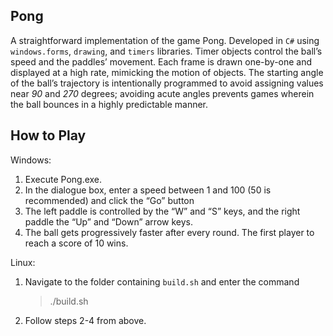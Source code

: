 ## Pong
A straightforward implementation of the game Pong. Developed in ```C#``` using ```windows.forms```, ```drawing```, and ```timers``` libraries. Timer objects control the ball’s speed and the paddles’ movement. Each frame is drawn one-by-one and displayed at a high rate, mimicking the motion of objects. The starting angle of the ball’s trajectory is intentionally programmed to avoid assigning values near *90* and *270* degrees; avoiding acute angles prevents games wherein the ball bounces in a highly predictable manner.

## How to Play
Windows:
1.	Execute Pong.exe.
2.	In the dialogue box, enter a speed between 1 and 100 (50 is recommended) and click the “Go” button
3.	The left paddle is controlled by the “W” and “S” keys, and the right paddle the “Up” and “Down” arrow keys.
4.	The ball gets progressively faster after every round. The first player to reach a score of 10 wins.

Linux:
1.	Navigate to the folder containing ```build.sh``` and enter the command
    >./build.sh
2.	Follow steps 2-4 from above.
